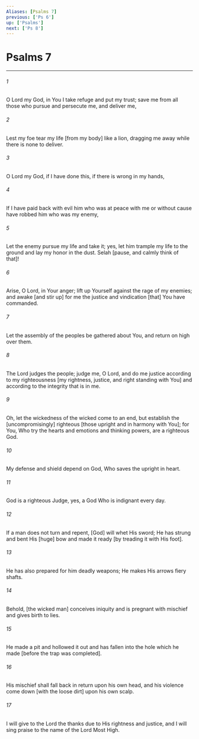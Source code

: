 ```yaml
---
Aliases: [Psalms 7]
previous: ['Ps 6']
up: ['Psalms']
next: ['Ps 8']
---
```

# Psalms 7

***


###### 1 


O Lord my God, in You I take refuge and put my trust; save me from all those who pursue and persecute me, and deliver me, 


###### 2 


Lest my foe tear my life [from my body] like a lion, dragging me away while there is none to deliver. 


###### 3 


O Lord my God, if I have done this, if there is wrong in my hands, 


###### 4 


If I have paid back with evil him who was at peace with me or without cause have robbed him who was my enemy, 


###### 5 


Let the enemy pursue my life and take it; yes, let him trample my life to the ground and lay my honor in the dust. Selah [pause, and calmly think of that]! 


###### 6 


Arise, O Lord, in Your anger; lift up Yourself against the rage of my enemies; and awake [and stir up] for me the justice and vindication [that] You have commanded. 


###### 7 


Let the assembly of the peoples be gathered about You, and return on high over them. 


###### 8 


The Lord judges the people; judge me, O Lord, and do me justice according to my righteousness [my rightness, justice, and right standing with You] and according to the integrity that is in me. 


###### 9 


Oh, let the wickedness of the wicked come to an end, but establish the [uncompromisingly] righteous [those upright and in harmony with You]; for You, Who try the hearts and emotions and thinking powers, are a righteous God. 


###### 10 


My defense and shield depend on God, Who saves the upright in heart. 


###### 11 


God is a righteous Judge, yes, a God Who is indignant every day. 


###### 12 


If a man does not turn and repent, [God] will whet His sword; He has strung and bent His [huge] bow and made it ready [by treading it with His foot]. 


###### 13 


He has also prepared for him deadly weapons; He makes His arrows fiery shafts. 


###### 14 


Behold, [the wicked man] conceives iniquity and is pregnant with mischief and gives birth to lies. 


###### 15 


He made a pit and hollowed it out and has fallen into the hole which he made [before the trap was completed]. 


###### 16 


His mischief shall fall back in return upon his own head, and his violence come down [with the loose dirt] upon his own scalp. 


###### 17 


I will give to the Lord the thanks due to His rightness and justice, and I will sing praise to the name of the Lord Most High.
